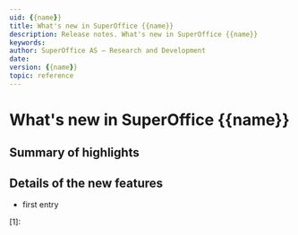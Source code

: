 ```yaml
---
uid: {{name}}
title: What's new in SuperOffice {{name}}
description: Release notes. What's new in SuperOffice {{name}}
keywords:
author: SuperOffice AS – Research and Development
date:
version: {{name}}
topic: reference
---
```


# What's new in SuperOffice {{name}}

## Summary of highlights

## Details of the new features

* first entry

<!-- Referenced links -->
[1]:

<!-- Referenced images -->
[img1]: media/
